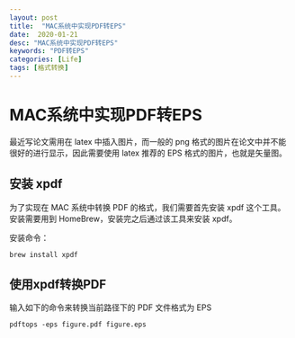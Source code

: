 ```yaml
---
layout: post
title:  "MAC系统中实现PDF转EPS"
date:  2020-01-21
desc: "MAC系统中实现PDF转EPS"
keywords: "PDF转EPS"
categories: [Life]
tags: [格式转换]
---
```

# MAC系统中实现PDF转EPS

最近写论文需用在 latex 中插入图片，而一般的 png 格式的图片在论文中并不能很好的进行显示，因此需要使用 latex 推荐的 EPS 格式的图片，也就是矢量图。

## 安装 xpdf

为了实现在 MAC 系统中转换 PDF 的格式，我们需要首先安装 xpdf 这个工具。安装需要用到 HomeBrew，安装完之后通过该工具来安装 xpdf。

安装命令：

```shell
brew install xpdf
```

## 使用xpdf转换PDF

输入如下的命令来转换当前路径下的 PDF 文件格式为 EPS

```shell
pdftops -eps figure.pdf figure.eps
```
